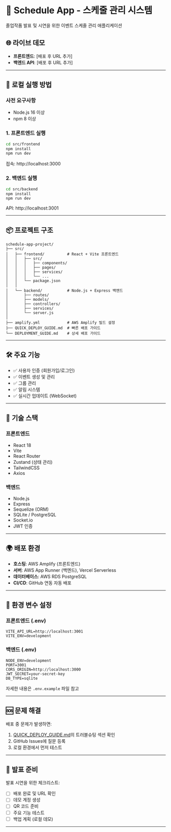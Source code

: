# 📅 Schedule App - 스케줄 관리 시스템

졸업작품 발표 및 시연을 위한 이벤트 스케줄 관리 애플리케이션

## 🌐 라이브 데모

- **프론트엔드**: [배포 후 URL 추가]
- **백엔드 API**: [배포 후 URL 추가]

---

## 🚀 로컬 실행 방법

### 사전 요구사항
- Node.js 16 이상
- npm 8 이상

### 1. 프론트엔드 실행
```bash
cd src/frontend
npm install
npm run dev
```
접속: http://localhost:3000

### 2. 백엔드 실행
```bash
cd src/backend
npm install
npm run dev
```
API: http://localhost:3001

---

## 📦 프로젝트 구조

```
schedule-app-project/
├── src/
│   ├── frontend/          # React + Vite 프론트엔드
│   │   ├── src/
│   │   │   ├── components/
│   │   │   ├── pages/
│   │   │   ├── services/
│   │   │   └── ...
│   │   └── package.json
│   │
│   └── backend/           # Node.js + Express 백엔드
│       ├── routes/
│       ├── models/
│       ├── controllers/
│       ├── services/
│       └── server.js
│
├── amplify.yml            # AWS Amplify 빌드 설정
├── QUICK_DEPLOY_GUIDE.md  # 빠른 배포 가이드
└── DEPLOYMENT_GUIDE.md    # 상세 배포 가이드
```

---

## 🛠️ 주요 기능

- ✅ 사용자 인증 (회원가입/로그인)
- ✅ 이벤트 생성 및 관리
- ✅ 그룹 관리
- ✅ 알림 시스템
- ✅ 실시간 업데이트 (WebSocket)

---

## 🔧 기술 스택

### 프론트엔드
- React 18
- Vite
- React Router
- Zustand (상태 관리)
- TailwindCSS
- Axios

### 백엔드
- Node.js
- Express
- Sequelize (ORM)
- SQLite / PostgreSQL
- Socket.io
- JWT 인증

---

## 🌍 배포 환경

- **호스팅**: AWS Amplify (프론트엔드)
- **서버**: AWS App Runner (백엔드), Vercel Serverless
- **데이터베이스**: AWS RDS PostgreSQL
- **CI/CD**: GitHub 연동 자동 배포

---

## 📝 환경 변수 설정

### 프론트엔드 (.env)
```env
VITE_API_URL=http://localhost:3001
VITE_ENV=development
```

### 백엔드 (.env)
```env
NODE_ENV=development
PORT=3001
CORS_ORIGIN=http://localhost:3000
JWT_SECRET=your-secret-key
DB_TYPE=sqlite
```

자세한 내용은 `.env.example` 파일 참고

---

## 🆘 문제 해결

배포 중 문제가 발생하면:
1. [QUICK_DEPLOY_GUIDE.md](./QUICK_DEPLOY_GUIDE.md)의 트러블슈팅 섹션 확인
2. GitHub Issues에 질문 등록
3. 로컬 환경에서 먼저 테스트

---

## 🎯 발표 준비

발표 시연을 위한 체크리스트:
- [ ] 배포 완료 및 URL 확인
- [ ] 데모 계정 생성
- [ ] QR 코드 준비
- [ ] 주요 기능 테스트
- [ ] 백업 계획 (로컬 데모)

---
